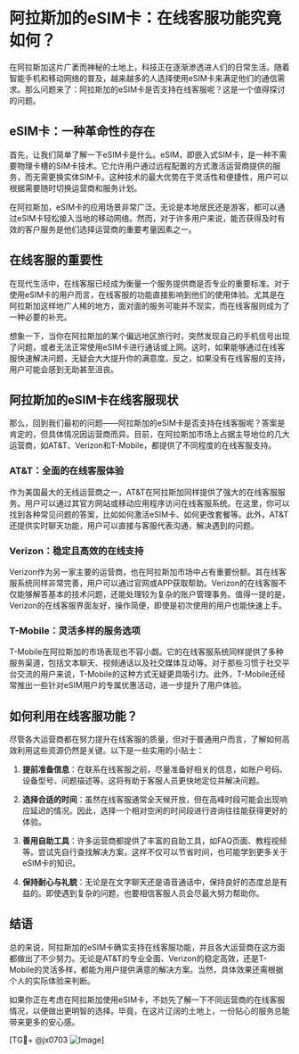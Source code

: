 # 阿拉斯加的eSIM卡：在线客服功能究竟如何？

在阿拉斯加这片广袤而神秘的土地上，科技正在逐渐渗透进人们的日常生活。随着智能手机和移动网络的普及，越来越多的人选择使用eSIM卡来满足他们的通信需求。那么问题来了：阿拉斯加的eSIM卡是否支持在线客服呢？这是一个值得探讨的问题。

## eSIM卡：一种革命性的存在

首先，让我们简单了解一下eSIM卡是什么。eSIM，即嵌入式SIM卡，是一种不需要物理卡槽的SIM卡技术。它允许用户通过远程配置的方式激活运营商提供的服务，而无需更换实体SIM卡。这种技术的最大优势在于灵活性和便捷性，用户可以根据需要随时切换运营商和服务计划。

在阿拉斯加，eSIM卡的应用场景非常广泛。无论是本地居民还是游客，都可以通过eSIM卡轻松接入当地的移动网络。然而，对于许多用户来说，能否获得及时有效的客户服务是他们选择运营商的重要考量因素之一。

## 在线客服的重要性

在现代生活中，在线客服已经成为衡量一个服务提供商是否专业的重要标准。对于使用eSIM卡的用户而言，在线客服的功能直接影响到他们的使用体验。尤其是在阿拉斯加这样地广人稀的地方，面对面的服务可能并不现实，而在线客服则成为了一种必要的补充。

想象一下，当你在阿拉斯加的某个偏远地区旅行时，突然发现自己的手机信号出现了问题，或者无法正常使用eSIM卡进行通话或上网。这时，如果能够通过在线客服快速解决问题，无疑会大大提升你的满意度。反之，如果没有在线客服的支持，用户可能会感到无助甚至沮丧。

## 阿拉斯加的eSIM卡在线客服现状

那么，回到我们最初的问题——阿拉斯加的eSIM卡是否支持在线客服呢？答案是肯定的，但具体情况因运营商而异。目前，在阿拉斯加市场上占据主导地位的几大运营商，如AT&T、Verizon和T-Mobile，都提供了不同程度的在线客服支持。

### AT&T：全面的在线客服体验

作为美国最大的无线运营商之一，AT&T在阿拉斯加同样提供了强大的在线客服服务。用户可以通过其官方网站或移动应用程序访问在线客服系统。在这里，你可以找到各种常见问题的答案，比如如何激活eSIM卡、如何更改套餐等。此外，AT&T还提供实时聊天功能，用户可以直接与客服代表沟通，解决遇到的问题。

### Verizon：稳定且高效的在线支持

Verizon作为另一家主要的运营商，也在阿拉斯加市场中占有重要份额。其在线客服系统同样非常完善，用户可以通过官网或APP获取帮助。Verizon的在线客服不仅能够解答基本的技术问题，还能处理较为复杂的账户管理事务。值得一提的是，Verizon的在线客服界面友好，操作简便，即使是初次使用的用户也能快速上手。

### T-Mobile：灵活多样的服务选项

T-Mobile在阿拉斯加的市场表现也不容小觑。它的在线客服系统同样提供了多种服务渠道，包括文本聊天、视频通话以及社交媒体互动等。对于那些习惯于社交平台交流的用户来说，T-Mobile的这种方式无疑更具吸引力。此外，T-Mobile还经常推出一些针对eSIM用户的专属优惠活动，进一步提升了用户体验。

## 如何利用在线客服功能？

尽管各大运营商都在努力提升在线客服的质量，但对于普通用户而言，了解如何高效利用这些资源仍然是关键。以下是一些实用的小贴士：

1. **提前准备信息**：在联系在线客服之前，尽量准备好相关的信息，如账户号码、设备型号、问题描述等。这将有助于客服人员更快地定位并解决问题。
   
2. **选择合适的时间**：虽然在线客服通常全天候开放，但在高峰时段可能会出现响应延迟的情况。因此，选择一个相对空闲的时间段进行咨询往往能获得更好的体验。

3. **善用自助工具**：许多运营商都提供了丰富的自助工具，如FAQ页面、教程视频等。尝试先自行查找解决方案，这样不仅可以节省时间，也可能学到更多关于eSIM卡的知识。

4. **保持耐心与礼貌**：无论是在文字聊天还是语音通话中，保持良好的态度总是有益的。即使遇到复杂的问题，也要相信客服人员会尽最大努力帮助你。

## 结语

总的来说，阿拉斯加的eSIM卡确实支持在线客服功能，并且各大运营商在这方面都做出了不少努力。无论是AT&T的专业全面、Verizon的稳定高效，还是T-Mobile的灵活多样，都能为用户提供满意的解决方案。当然，具体效果还需根据个人的实际体验来判断。

如果你正在考虑在阿拉斯加使用eSIM卡，不妨先了解一下不同运营商的在线客服情况，以便做出更明智的选择。毕竟，在这片辽阔的土地上，一份贴心的服务总能带来更多的安心感。

[TG💪+ @jx0703 ![Image](https://github.com/user-attachments/assets/dbca1d08-cadb-493c-b0ec-ad6f7a83f270)]